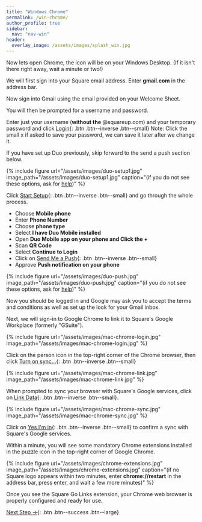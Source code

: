 ```yaml
---
title: "Windows Chrome"
permalink: /win-chrome/
author_profile: true
sidebar:
  nav: "nav-win"
header:
  overlay_image: /assets/images/splash_win.jpg
---
```


Now lets open Chrome, the icon will be on your Windows Desktop. (If it isn't there right away, wait a minute or two!)

We will first sign into your Square email address. Enter __gmail.com__ in the address bar.

Now sign into Gmail using the email provided on your Welcome Sheet. 

You will then be prompted for a username and password.

Enter just your username (**without the** @squareup.com) and your temporary password and click [Login](#push){: .btn .btn--inverse .btn--small}
Note: Click the small x if asked to save your password, we can save it later after we change it.

If you have set up Duo previously, skip forward to the send a push section below.

<a name="push"></a>
{% include figure url="/assets/images/duo-setup1.jpg" image_path="/assets/images/duo-setup1.jpg" caption="(if you do not see these options, ask for [help](/help))" %}

Click [Start Setup](#push){: .btn .btn--inverse .btn--small} and go through the whole process.

* Choose **Mobile phone**
* Enter **Phone Number**
* Choose **phone type**
* Select **I have Duo Mobile installed**
* Open **Duo Mobile app on your phone and Click the +**
* Scan **QR Code**
* Select **Continue to Login**
* Click on [Send Me a Push](#push){: .btn .btn--inverse .btn--small}
* Approve **Push notification on your phone**

<a name="push"></a>
{% include figure url="/assets/images/duo-push.jpg" image_path="/assets/images/duo-push.jpg" caption="(if you do not see these options, ask for [help](/help))" %}

Now you should be logged in and Google may ask you to accept the terms and conditions as well as set up the look for your Gmail inbox.

Next, we will sign-in to Google Chrome to link it to Square's Google Workplace (formerly "GSuite").

{% include figure url="/assets/images/mac-chrome-login.jpg" image_path="/assets/images/mac-chrome-login.jpg"  %}

Click on the person icon in the top-right corner of the Chrome browser, then click [Turn on sync...](#synced){: .btn .btn--inverse .btn--small}

{% include figure url="/assets/images/mac-chrome-link.jpg" image_path="/assets/images/mac-chrome-link.jpg"  %}

When prompted to sync your browser with Square's Google services, click on [Link Data](#link){: .btn .btn--inverse .btn--small}.

<a name="link"></a> 
{% include figure url="/assets/images/mac-chrome-sync.jpg" image_path="/assets/images/mac-chrome-sync.jpg"  %}

Click on [Yes I'm in](#yes){: .btn .btn--inverse .btn--small} to confirm a sync with Square's Google services.

<a name="yes"></a> 
Within a minute, you will see some mandatory Chrome extensions installed in the puzzle icon in the top-right corner of Google Chrome.

{% include figure url="/assets/images/chrome-extensions.jpg" image_path="/assets/images/chrome-extensions.jpg" caption="(if no Square logo appears within two minutes, enter __chrome://restart__ in the address bar, press enter, and wait a few more minutes)" %}

Once you see the Square Go Links extension, your Chrome web browser is properly configured and ready for use.  

[Next Step &rarr;](/go/){: .btn .btn--success .btn--large}
